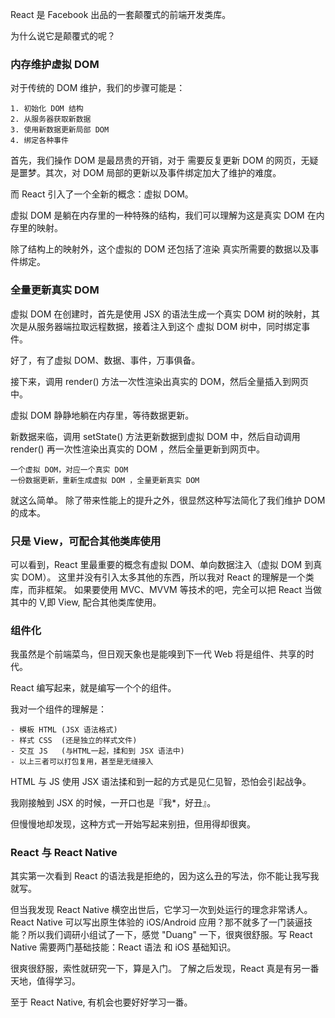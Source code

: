 React 是 Facebook 出品的一套颠覆式的前端开发类库。

为什么说它是颠覆式的呢？

### 内存维护虚拟 DOM 
    
对于传统的 DOM 维护，我们的步骤可能是：
        
    1. 初始化 DOM 结构
    2. 从服务器获取新数据
    3. 使用新数据更新局部 DOM
    4. 绑定各种事件
    
首先，我们操作 DOM 是最昂贵的开销，对于 需要反复更新 DOM 的网页，无疑是噩梦。其次，对 DOM 局部的更新以及事件绑定加大了维护的难度。

而 React 引入了一个全新的概念：虚拟 DOM。
    
虚拟 DOM 是躺在内存里的一种特殊的结构，我们可以理解为这是真实 DOM 在内存里的映射。

除了结构上的映射外，这个虚拟的 DOM 还包括了渲染
真实所需要的数据以及事件绑定。

### 全量更新真实 DOM 
    
虚拟 DOM 在创建时，首先是使用 JSX 的语法生成一个真实 DOM 树的映射，其次是从服务器端拉取远程数据，接着注入到这个 虚拟 DOM 树中，同时绑定事件。
    
好了，有了虚拟 DOM、数据、事件，万事俱备。

接下来，调用 render() 方法一次性渲染出真实的 DOM，然后全量插入到网页中。
    
虚拟 DOM 静静地躺在内存里，等待数据更新。

新数据来临，调用 setState() 方法更新数据到虚拟 DOM 中，然后自动调用 render() 再一次性渲染出真实的 DOM ，然后全量更新到网页中。

    一个虚拟 DOM，对应一个真实 DOM
    一份数据更新，重新生成虚拟 DOM ，全量更新真实 DOM
    
就这么简单。
除了带来性能上的提升之外，很显然这种写法简化了我们维护 DOM 的成本。
    
### 只是 View，可配合其他类库使用
    
可以看到，React 里最重要的概念有虚拟 DOM、单向数据注入（虚拟 DOM 到真实 DOM）。
这里并没有引入太多其他的东西，所以我对 React 的理解是一个类库，而非框架。
如果要使用 MVC、MVVM 等技术的吧，完全可以把 React 当做其中的 V,即 View, 配合其他类库使用。

### 组件化
    
我虽然是个前端菜鸟，但日观天象也是能嗅到下一代 Web 将是组件、共享的时代。  

React 编写起来，就是编写一个个的组件。

我对一个组件的理解是：
    
    - 模板 HTML (JSX 语法格式)
    - 样式 CSS  (还是独立的样式文件)
    - 交互 JS   (与HTML一起，揉和到 JSX 语法中)
    - 以上三者可以打包复用，甚至是无缝接入
    
HTML 与 JS 使用 JSX 语法揉和到一起的方式是见仁见智，恐怕会引起战争。

我刚接触到 JSX 的时候，一开口也是『我*，好丑』。

但慢慢地却发现，这种方式一开始写起来别扭，但用得却很爽。

### React 与 React Native

其实第一次看到 React 的语法我是拒绝的，因为这么丑的写法，你不能让我写我就写。

但当我发现 React Native 横空出世后，它学习一次到处运行的理念非常诱人。React Native 可以写出原生体验的 iOS/Android 应用？那不就多了一门装逼技能？所以我们调研小组试了一下，感觉 "Duang" 一下，很爽很舒服。写 React Native 需要两门基础技能：React 语法 和 iOS 基础知识。
    
很爽很舒服，索性就研究一下，算是入门。
了解之后发现，React 真是有另一番天地，值得学习。

至于 React Native, 有机会也要好好学习一番。
    
    
    
    
   


